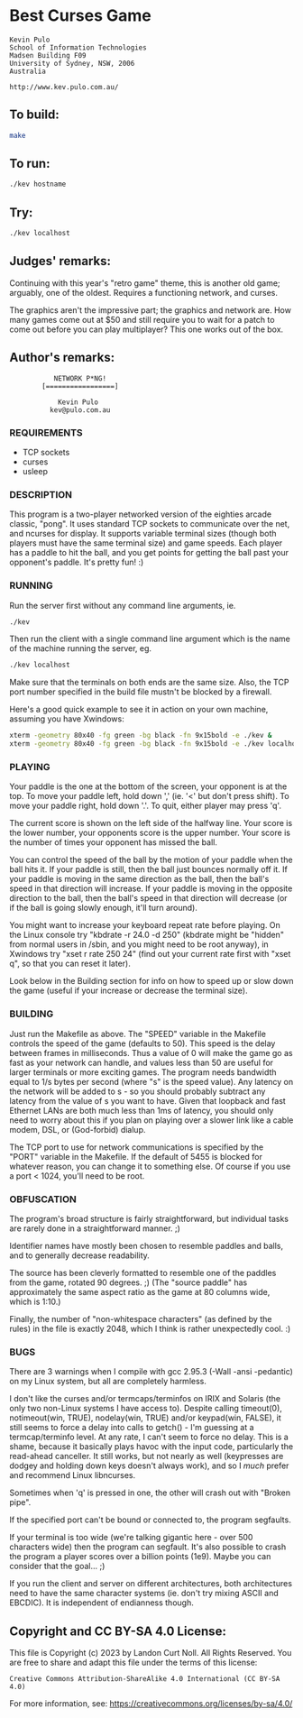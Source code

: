 # Best Curses Game

    Kevin Pulo
    School of Information Technologies
    Madsen Building F09
    University of Sydney, NSW, 2006
    Australia

    http://www.kev.pulo.com.au/

## To build:

```sh
make
```

## To run:

```sh
./kev hostname
```

## Try:

```sh
./kev localhost
```

## Judges' remarks:

Continuing with this year's "retro game" theme, this is another old game;
arguably, one of the oldest.  Requires a functioning network, and curses.

The graphics aren't the impressive part; the graphics and network are.
How many games come out at $50 and still require you to wait for a patch
to come out before you can play multiplayer?  This one works out of the
box.

## Author's remarks:

			   NETWORK P*NG!
			[=================]

			    Kevin Pulo
			  kev@pulo.com.au


### REQUIREMENTS

* TCP sockets
* curses
* usleep

### DESCRIPTION

This program is a two-player networked version of the eighties
arcade classic, "pong".  It uses standard TCP sockets to
communicate over the net, and ncurses for display.  It supports
variable terminal sizes (though both players must have the same
terminal size) and game speeds.  Each player has a paddle to hit
the ball, and you get points for getting the ball past your
opponent's paddle.  It's pretty fun!  :)

### RUNNING

Run the server first without any command line arguments, ie.

```sh
./kev
```

Then run the client with a single command line argument which is
the name of the machine running the server, eg.

```sh
./kev localhost
```

Make sure that the terminals on both ends are the same size.
Also, the TCP port number specified in the build file mustn't be
blocked by a firewall.

Here's a good quick example to see it in action on your own
machine, assuming you have Xwindows:

```sh
xterm -geometry 80x40 -fg green -bg black -fn 9x15bold -e ./kev &
xterm -geometry 80x40 -fg green -bg black -fn 9x15bold -e ./kev localhost&
```

### PLAYING

Your paddle is the one at the bottom of the screen, your opponent
is at the top.  To move your paddle left, hold down ',' (ie. '<'
but don't press shift).  To move your paddle right, hold down '.'.
To quit, either player may press 'q'.

The current score is shown on the left side of the halfway line.
Your score is the lower number, your opponents score is the upper
number.  Your score is the number of times your opponent has
missed the ball.

You can control the speed of the ball by the motion of your paddle
when the ball hits it.  If your paddle is still, then the ball
just bounces normally off it.  If your paddle is moving in the
same direction as the ball, then the ball's speed in that
direction will increase.  If your paddle is moving in the opposite
direction to the ball, then the ball's speed in that direction
will decrease (or if the ball is going slowly enough, it'll turn
around).

You might want to increase your keyboard repeat rate before
playing.  On the Linux console try "kbdrate -r 24.0 -d 250"
(kbdrate might be "hidden" from normal users in /sbin, and you
might need to be root anyway), in Xwindows try "xset r rate 250
24" (find out your current rate first with "xset q", so that you
can reset it later).

Look below in the Building section for info on how to speed up or
slow down the game (useful if your increase or decrease the
terminal size).

### BUILDING

Just run the Makefile as above.  The "SPEED" variable in the Makefile
controls the speed of the game (defaults to 50).  This speed is
the delay between frames in milliseconds.  Thus a value of 0 will
make the game go as fast as your network can handle, and values
less than 50 are useful for larger terminals or more exciting
games.  The program needs bandwidth equal to 1/s bytes per second
(where "s" is the speed value).  Any latency on the network will
be added to s - so you should probably subtract any latency from
the value of s you want to have.  Given that loopback and fast
Ethernet LANs are both much less than 1ms of latency, you should
only need to worry about this if you plan on playing over a slower
link like a cable modem, DSL, or (God-forbid) dialup.

The TCP port to use for network communications is specified by the
"PORT" variable in the Makefile.  If the default of 5455 is
blocked for whatever reason, you can change it to something else.
Of course if you use a port < 1024, you'll need to be root.

### OBFUSCATION

The program's broad structure is fairly straightforward, but
individual tasks are rarely done in a straightforward manner.  ;)

Identifier names have mostly been chosen to resemble paddles and
balls, and to generally decrease readability.

The source has been cleverly formatted to resemble one of the
paddles from the game, rotated 90 degrees.  ;)  (The "source
paddle" has approximately the same aspect ratio as the game at 80
columns wide, which is 1:10.)

Finally, the number of "non-whitespace characters" (as defined by
the rules) in the file is exactly 2048, which I think is rather
unexpectedly cool.  :)

### BUGS

There are 3 warnings when I compile with gcc 2.95.3 (-Wall -ansi
-pedantic) on my Linux system, but all are completely harmless.

I don't like the curses and/or termcaps/terminfos on IRIX and
Solaris (the only two non-Linux systems I have access to).
Despite calling timeout(0), notimeout(win, TRUE), nodelay(win,
TRUE) and/or keypad(win, FALSE), it still seems to force a delay
into calls to getch() - I'm guessing at a termcap/terminfo level.
At any rate, I can't seem to force no delay.  This is a shame,
because it basically plays havoc with the input code, particularly
the read-ahead canceller.  It still works, but not nearly as well
(keypresses are dodgey and holding down keys doesn't always work),
and so I _much_ prefer and recommend Linux libncurses.

Sometimes when 'q' is pressed in one, the other will crash out
with "Broken pipe".

If the specified port can't be bound or connected to, the program
segfaults.

If your terminal is too wide (we're talking gigantic here - over
500 characters wide) then the program can segfault.  It's also
possible to crash the program a player scores over a billion
points (1e9).  Maybe you can consider that the goal...  ;)

If you run the client and server on different architectures, both
architectures need to have the same character systems (ie. don't
try mixing ASCII and EBCDIC).  It is independent of endianness
though.

## Copyright and CC BY-SA 4.0 License:

This file is Copyright (c) 2023 by Landon Curt Noll.  All Rights Reserved.
You are free to share and adapt this file under the terms of this license:

    Creative Commons Attribution-ShareAlike 4.0 International (CC BY-SA 4.0)

For more information, see: https://creativecommons.org/licenses/by-sa/4.0/
